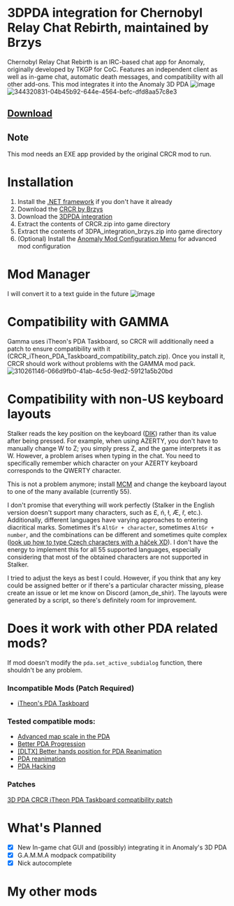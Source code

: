 # 3DPDA integration for Chernobyl Relay Chat Rebirth, maintained by Brzys
 Chernobyl Relay Chat Rebirth is an IRC-based chat app for Anomaly, originally developed by TKGP for CoC. Features an independent client as well as in-game chat, automatic death messages, and compatibility with all other add-ons.
 This mod integrates it into the Anomaly 3D PDA
![image](https://github.com/user-attachments/assets/cafbb53f-d92d-46a2-9971-b48194f3a03d)
![344320831-04b45b92-644e-4564-befc-dfd8aa57c8e3](https://github.com/user-attachments/assets/677e4de1-1713-43e4-b51f-fc65c104aa06)
## [Download](https://github.com/Monolith-Innovation-Labs/crcr-3dpda-brzys/releases)

## Note
This mod needs an EXE app provided by the original CRCR mod to run.

# Installation
1. Install the [.NET framework](https://www.microsoft.com/net/download/framework) if you don't have it already
2. Download the [CRCR by Brzys](https://github.com/8r2y5/Chernobyl-Relay-Chat-Rebirth)
3. Download the [3DPDA integration](https://github.com/Monolith-Innovation-Labs/crcr-3dpda-brzys/releases)
4. Extract the contents of CRCR.zip into  game directory
5. Extract the contents of 3DPA_integration_brzys.zip into  game directory
6. (Optional) Install the [Anomaly Mod Configuration Menu](https://www.moddb.com/mods/stalker-anomaly/addons/anomaly-mod-configuration-menu) for advanced mod configuration

# Mod Manager
I will convert it to a text guide in the future
![image](https://github.com/user-attachments/assets/75fc3c60-2b64-4a1a-972e-f49d7f83f072)


# Compatibility with GAMMA
Gamma uses iTheon's PDA Taskboard, so CRCR will additionally need a patch to ensure compatibility with it (CRCR_iTheon_PDA_Taskboard_compatibility_patch.zip). Once you install it, CRCR should work without problems with the GAMMA mod pack.
 ![310261146-066d9fb0-41ab-4c5d-9ed2-59121a5b20bd](https://github.com/user-attachments/assets/d1471f42-c82e-4554-9bde-b0db762641d2)
# Compatibility with non-US keyboard layouts
Stalker reads the key position on the keyboard ([DIK](https://community.bistudio.com/wiki/DIK_KeyCodes)) rather than its value after being pressed. For example, when using AZERTY, you don't have to manually change W to Z; you simply press Z, and the game interprets it as W. However, a problem arises when typing in the chat. You need to specifically remember which character on your AZERTY keyboard corresponds to the QWERTY character.

This is not a problem anymore; install [MCM](https://www.moddb.com/mods/stalker-anomaly/addons/anomaly-mod-configuration-menu) and change the keyboard layout to one of the many available (currently 55). 

I don't promise that everything will work perfectly (Stalker in the English version doesn't support many characters, such as £, ń, ł, Æ, ř, etc.). Additionally, different languages have varying approaches to entering diacritical marks. Sometimes it's `AltGr + character`, sometimes `AltGr + number`, and the combinations can be different and sometimes quite complex ([look up how to type Czech characters with a háček XD](https://www.czechtime.cz/article/how-to-type-czech-characters-on-keyboard/)). I don't have the energy to implement this for all 55 supported languages, especially considering that most of the obtained characters are not supported in Stalker.

I tried to adjust the keys as best I could. However, if you think that any key could be assigned better or if there's a particular character missing, please create an issue or let me know on Discord (amon_de_shir). The layouts were generated by a script, so there's definitely room for improvement.

# Does it work with other PDA related mods?
If mod doesn't modify the `pda.set_active_subdialog` function, there shouldn't be any problem.

###  Incompatible Mods (Patch Required)
- [iTheon's PDA Taskboard](https://www.moddb.com/mods/stalker-anomaly/addons/itheons-pda-taskboard)

### Tested compatible mods:
- [Advanced map scale in the PDA](https://www.moddb.com/mods/stalker-anomaly/addons/advanced-map-scale-in-the-pda)
- [Better PDA Progression](https://www.moddb.com/mods/stalker-anomaly/addons/better-pda-progression)
- [[DLTX] Better hands position for PDA Reanimation](https://www.moddb.com/mods/stalker-anomaly/addons/dltx-better-hands-position-for-pda-reanimation)
- [PDA reanimation](https://www.moddb.com/mods/stalker-anomaly/addons/pda-reanimation)
- [PDA Hacking](https://www.moddb.com/mods/stalker-anomaly/addons/pda-hacking)

### Patches
[3D PDA CRCR iTheon PDA Taskboard compatibility patch](https://github.com/Monolith-Innovation-Labs/3d-crcr-itheon-pda-taskboard-compatibility-patch/)

# What's Planned  
- [x] New In-game chat GUI and (possibly) integrating it in Anomaly's 3D PDA
- [x] G.A.M.M.A modpack compatibility
- [x] Nick autocomplete

# My other mods
